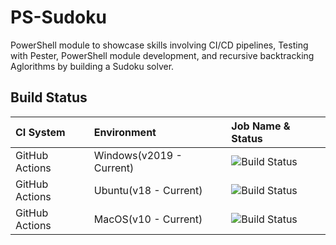 # PS-Sudoku
PowerShell module to showcase skills involving CI/CD pipelines, Testing with Pester, PowerShell module development, and recursive backtracking Aglorithms by building a Sudoku solver.

## Build Status
| CI System | Environment | Job Name & Status |
| :--- | :--- | :--- |
| GitHub Actions | Windows(v2019 - Current) | ![Build Status](https://github.com/DavisHenckel/PS-Sudoku/actions/workflows/WindowsTest.yml/badge.svg)  |
| GitHub Actions | Ubuntu(v18 - Current) | ![Build Status](https://github.com/DavisHenckel/PS-Sudoku/actions/workflows/LinuxTest.yml/badge.svg) |  
| GitHub Actions | MacOS(v10 - Current) | ![Build Status](https://github.com/DavisHenckel/PS-Sudoku/actions/workflows/MacOSTest.yml/badge.svg)
